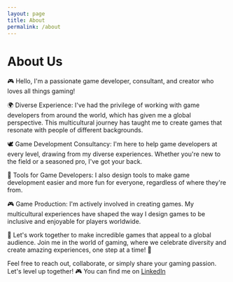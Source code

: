```yaml
---
layout: page
title: About
permalink: /about
---
```


# About Us

🎮 Hello, I'm a passionate game developer, consultant, and creator who loves all things gaming!

🌍 Diverse Experience: I've had the privilege of working with game developers from around the world, which has given me a global perspective. This multicultural journey has taught me to create games that resonate with people of different backgrounds.

🕊️ Game Development Consultancy: I'm here to help game developers at every level, drawing from my diverse experiences. Whether you're new to the field or a seasoned pro, I've got your back.

🧰 Tools for Game Developers: I also design tools to make game development easier and more fun for everyone, regardless of where they're from.

🎮 Game Production: I'm actively involved in creating games. My multicultural experiences have shaped the way I design games to be inclusive and enjoyable for players worldwide.

👾 Let's work together to make incredible games that appeal to a global audience. Join me in the world of gaming, where we celebrate diversity and create amazing experiences, one step at a time! 🚀

Feel free to reach out, collaborate, or simply share your gaming passion. Let's level up together! 🎮
You can find me on [LinkedIn](https://www.linkedin.com/in/ysftulek/)